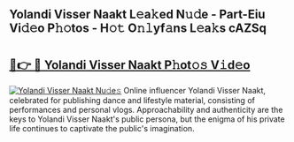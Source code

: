 ## Yolandi Visser Naakt L𝚎a𝚔ed N𝚞𝚍e - Part-Eiu Vi𝚍𝚎o P𝚑𝚘tos - H𝚘𝚝 O𝚗𝚕yf𝚊ns L𝚎a𝚔s cAZSq

# <h2><a href="http://kfcdekp.oniu.top/?m=Yolandi+Visser+Naakt">🔗👉 🔴 Yolandi Visser Naakt P𝚑ot𝚘𝚜 V𝚒d𝚎o</a></h2>

[![Yolandi Visser Naakt Nu𝚍e𝚜](https://i.imgur.com/0qMVB7G.gif)](http://kfcdekp.oniu.top/?m=Yolandi+Visser+Naakt)
Online influencer Yolandi Visser Naakt, celebrated for publishing dance and lifestyle material, consisting of performances and personal vlogs. Approachability and authenticity are the keys to Yolandi Visser Naakt's public persona, but the enigma of his private life continues to captivate the public's imagination.  
